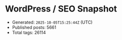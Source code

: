 # WordPress / SEO Snapshot

- Generated: `2025-10-05T15:25:44Z` (UTC)
- Published posts: 5661
- Total tags: 26114
